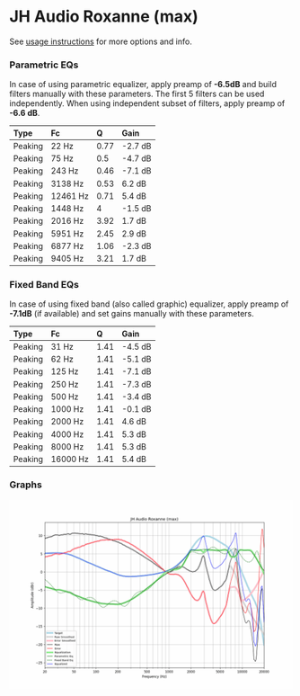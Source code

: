 # JH Audio Roxanne (max)
See [usage instructions](https://github.com/jaakkopasanen/AutoEq#usage) for more options and info.

### Parametric EQs
In case of using parametric equalizer, apply preamp of **-6.5dB** and build filters manually
with these parameters. The first 5 filters can be used independently.
When using independent subset of filters, apply preamp of **-6.6 dB**.

| Type    | Fc       |    Q | Gain    |
|:--------|:---------|:-----|:--------|
| Peaking | 22 Hz    | 0.77 | -2.7 dB |
| Peaking | 75 Hz    | 0.5  | -4.7 dB |
| Peaking | 243 Hz   | 0.46 | -7.1 dB |
| Peaking | 3138 Hz  | 0.53 | 6.2 dB  |
| Peaking | 12461 Hz | 0.71 | 5.4 dB  |
| Peaking | 1448 Hz  | 4    | -1.5 dB |
| Peaking | 2016 Hz  | 3.92 | 1.7 dB  |
| Peaking | 5951 Hz  | 2.45 | 2.9 dB  |
| Peaking | 6877 Hz  | 1.06 | -2.3 dB |
| Peaking | 9405 Hz  | 3.21 | 1.7 dB  |

### Fixed Band EQs
In case of using fixed band (also called graphic) equalizer, apply preamp of **-7.1dB**
(if available) and set gains manually with these parameters.

| Type    | Fc       |    Q | Gain    |
|:--------|:---------|:-----|:--------|
| Peaking | 31 Hz    | 1.41 | -4.5 dB |
| Peaking | 62 Hz    | 1.41 | -5.1 dB |
| Peaking | 125 Hz   | 1.41 | -7.1 dB |
| Peaking | 250 Hz   | 1.41 | -7.3 dB |
| Peaking | 500 Hz   | 1.41 | -3.4 dB |
| Peaking | 1000 Hz  | 1.41 | -0.1 dB |
| Peaking | 2000 Hz  | 1.41 | 4.6 dB  |
| Peaking | 4000 Hz  | 1.41 | 5.3 dB  |
| Peaking | 8000 Hz  | 1.41 | 5.3 dB  |
| Peaking | 16000 Hz | 1.41 | 5.4 dB  |

### Graphs
![](./JH%20Audio%20Roxanne%20(max).png)